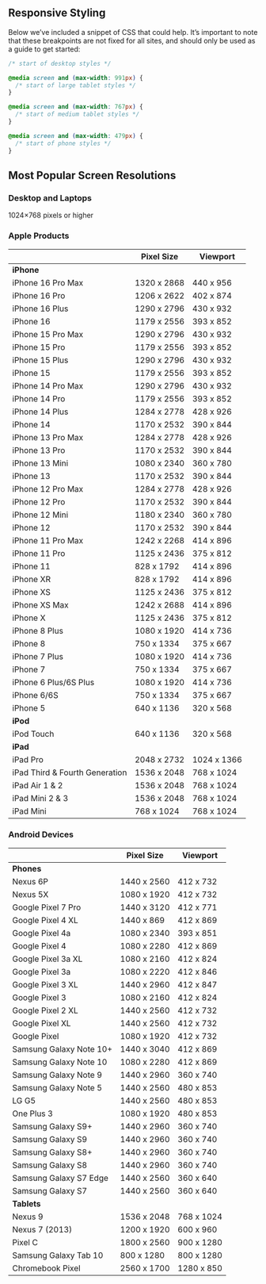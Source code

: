 ## Responsive Styling

Below we’ve included a snippet of CSS that could help. It’s important to note that these breakpoints are not fixed for all sites, and should only be used as a guide to get started:

```css
/* start of desktop styles */

@media screen and (max-width: 991px) {
  /* start of large tablet styles */
}

@media screen and (max-width: 767px) {
  /* start of medium tablet styles */
}

@media screen and (max-width: 479px) {
  /* start of phone styles */
}
```

## Most Popular Screen Resolutions

### Desktop and Laptops

1024×768 pixels or higher

### Apple Products

|                                | **Pixel Size** | **Viewport** |
| ------------------------------ | -------------- | ------------ |
| **iPhone**                     |                |              |
| iPhone 16 Pro Max              | 1320 x 2868    | 440 x 956    |
| iPhone 16 Pro                  | 1206 x 2622    | 402 x 874    |
| iPhone 16 Plus                 | 1290 x 2796    | 430 x 932    |
| iPhone 16                      | 1179 x 2556    | 393 x 852    |
| iPhone 15 Pro Max              | 1290 x 2796    | 430 x 932    |
| iPhone 15 Pro                  | 1179 x 2556    | 393 x 852    |
| iPhone 15 Plus                 | 1290 x 2796    | 430 x 932    |
| iPhone 15                      | 1179 x 2556    | 393 x 852    |
| iPhone 14 Pro Max              | 1290 x 2796    | 430 x 932    |
| iPhone 14 Pro                  | 1179 x 2556    | 393 x 852    |
| iPhone 14 Plus                 | 1284 x 2778    | 428 x 926    |
| iPhone 14                      | 1170 x 2532    | 390 x 844    |
| iPhone 13 Pro Max              | 1284 x 2778    | 428 x 926    |
| iPhone 13 Pro                  | 1170 x 2532    | 390 x 844    |
| iPhone 13 Mini                 | 1080 x 2340    | 360 x 780    |
| iPhone 13                      | 1170 x 2532    | 390 x 844    |
| iPhone 12 Pro Max              | 1284 x 2778    | 428 x 926    |
| iPhone 12 Pro                  | 1170 x 2532    | 390 x 844    |
| iPhone 12 Mini                 | 1180 x 2340    | 360 x 780    |
| iPhone 12                      | 1170 x 2532    | 390 x 844    |
| iPhone 11 Pro Max              | 1242 x 2268    | 414 x 896    |
| iPhone 11 Pro                  | 1125 x 2436    | 375 x 812    |
| iPhone 11                      | 828 x 1792     | 414 x 896    |
| iPhone XR                      | 828 x 1792     | 414 x 896    |
| iPhone XS                      | 1125 x 2436    | 375 x 812    |
| iPhone XS Max                  | 1242 x 2688    | 414 x 896    |
| iPhone X                       | 1125 x 2436    | 375 x 812    |
| iPhone 8 Plus                  | 1080 x 1920    | 414 x 736    |
| iPhone 8                       | 750 x 1334     | 375 x 667    |
| iPhone 7 Plus                  | 1080 x 1920    | 414 x 736    |
| iPhone 7                       | 750 x 1334     | 375 x 667    |
| iPhone 6 Plus/6S Plus          | 1080 x 1920    | 414 x 736    |
| iPhone 6/6S                    | 750 x 1334     | 375 x 667    |
| iPhone 5                       | 640 x 1136     | 320 x 568    |
| **iPod**                       |                |              |
| iPod Touch                     | 640 x 1136     | 320 x 568    |
| **iPad**                       |                |              |
| iPad Pro                       | 2048 x 2732    | 1024 x 1366  |
| iPad Third & Fourth Generation | 1536 x 2048    | 768 x 1024   |
| iPad Air 1 & 2                 | 1536 x 2048    | 768 x 1024   |
| iPad Mini 2 & 3                | 1536 x 2048    | 768 x 1024   |
| iPad Mini                      | 768 x 1024     | 768 x 1024   |

### Android Devices

|                         | **Pixel Size** | **Viewport** |
| ----------------------- | -------------- | ------------ |
| **Phones**              |                |              |
| Nexus 6P                | 1440 x 2560    | 412 x 732    |
| Nexus 5X                | 1080 x 1920    | 412 x 732    |
| Google Pixel 7 Pro      | 1440 x 3120    | 412 x 771    |
| Google Pixel 4 XL       | 1440 x 869     | 412 x 869    |
| Google Pixel 4a         | 1080 x 2340    | 393 x 851    |
| Google Pixel 4          | 1080 x 2280    | 412 x 869    |
| Google Pixel 3a XL      | 1080 x 2160    | 412 x 824    |
| Google Pixel 3a         | 1080 x 2220    | 412 x 846    |
| Google Pixel 3 XL       | 1440 x 2960    | 412 x 847    |
| Google Pixel 3          | 1080 x 2160    | 412 x 824    |
| Google Pixel 2 XL       | 1440 x 2560    | 412 x 732    |
| Google Pixel XL         | 1440 x 2560    | 412 x 732    |
| Google Pixel            | 1080 x 1920    | 412 x 732    |
| Samsung Galaxy Note 10+ | 1440 x 3040    | 412 x 869    |
| Samsung Galaxy Note 10  | 1080 x 2280    | 412 x 869    |
| Samsung Galaxy Note 9   | 1440 x 2960    | 360 x 740    |
| Samsung Galaxy Note 5   | 1440 x 2560    | 480 x 853    |
| LG G5                   | 1440 x 2560    | 480 x 853    |
| One Plus 3              | 1080 x 1920    | 480 x 853    |
| Samsung Galaxy S9+      | 1440 x 2960    | 360 x 740    |
| Samsung Galaxy S9       | 1440 x 2960    | 360 x 740    |
| Samsung Galaxy S8+      | 1440 x 2960    | 360 x 740    |
| Samsung Galaxy S8       | 1440 x 2960    | 360 x 740    |
| Samsung Galaxy S7 Edge  | 1440 x 2560    | 360 x 640    |
| Samsung Galaxy S7       | 1440 x 2560    | 360 x 640    |
| **Tablets**             |                |              |
| Nexus 9                 | 1536 x 2048    | 768 x 1024   |
| Nexus 7 (2013)          | 1200 x 1920    | 600 x 960    |
| Pixel C                 | 1800 x 2560    | 900 x 1280   |
| Samsung Galaxy Tab 10   | 800 x 1280     | 800 x 1280   |
| Chromebook Pixel        | 2560 x 1700    | 1280 x 850   |
